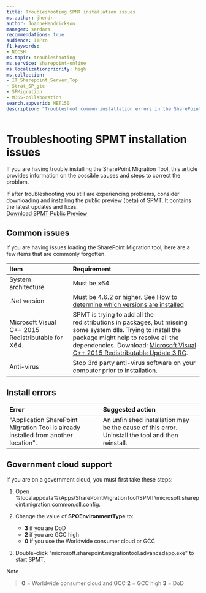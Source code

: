 ```yaml
---
title: Troubleshooting SPMT installation issues
ms.author: jhendr
author: JoanneHendrickson
manager: serdars
recommendations: true
audience: ITPro
f1.keywords:
- NOCSH
ms.topic: troubleshooting
ms.service: sharepoint-online
ms.localizationpriority: high
ms.collection: 
- IT_Sharepoint_Server_Top
- Strat_SP_gtc
- SPMigration
- M365-collaboration
search.appverid: MET150
description: "Troubleshoot common installation errors in the SharePoint Migration Tool."
---
```

# Troubleshooting SPMT installation issues

If you are having trouble installing the SharePoint Migration Tool, this article provides information on the possible causes and steps to correct the problem.

If after troubleshooting you still are experiencing problems, consider downloading and installing the public preview (beta) of SPMT. It contains the latest updates and fixes.</br>
[Download SPMT Public Preview](https://spmt.sharepointonline.com/betainstall/default.htm) 

## Common issues

If you are having issues loading the SharePoint Migration tool, here are a few items that are commonly forgotten.

|**Item**|**Requirement**|
|:-----|:-----|
|System architecture| Must be x64|
|.Net version |Must be 4.6.2 or higher. See [How to determine which versions are installed](/dotnet/framework/migration-guide/how-to-determine-which-versions-are-installed)|
|Microsoft Visual C++ 2015 Redistributable for X64.|SPMT is trying to add all the redistributions in packages, but missing some system dlls. Trying to install the package might help to resolve all the dependencies. Download: [Microsoft Visual C++ 2015 Redistributable Update 3 RC](https://www.microsoft.com/download/details.aspx?id=52685).|
|Anti-virus| Stop 3rd party anti-virus software on your computer prior to installation.


## Install errors

|**Error**|**Suggested action**|
|:-----|:-----|
|"Application SharePoint Migration Tool is already installed from another location".|An unfinished installation may be the cause of this error. Uninstall the tool and then reinstall.|


## Government cloud support

If you are on a government cloud, you must first take these steps:

1. Open %localappdata%\Apps\SharePointMigrationTool\SPMT\microsoft.sharepoint.migration.common.dll.config.
2. Change the value of **SPOEnvironmentType** to:

    - **3** if you are DoD
    - **2** if you are GCC high
    - **0** if you use the Worldwide consumer cloud or GCC 


3.  Double-click "microsoft.sharepoint.migrationtool.advancedapp.exe" to start SPMT.


>[!Note]

>**0** = Worldwide consumer cloud and GCC
>**2** = GCC high
>**3** = DoD
